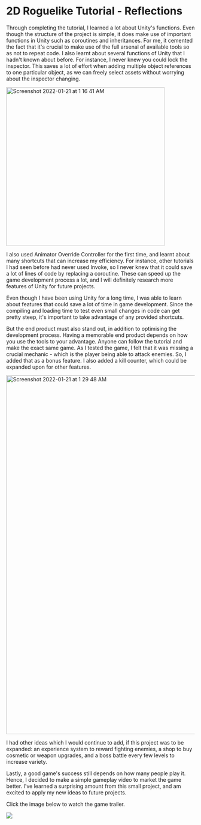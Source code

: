 # 2D Roguelike Tutorial - Reflections

Through completing the tutorial, I learned a lot about Unity's functions. Even though the structure of the project is simple, it does make use of important functions in Unity such as coroutines and inheritances. For me, it cemented the fact that it's crucial to make use of the full arsenal of available tools so as not to repeat code. I also learnt about several functions of Unity that I hadn't known about before. For instance, I never knew you could lock the inspector. This saves a lot of effort when adding multiple object references to one particular object, as we can freely select assets without worrying about the inspector changing.

<img width="423" alt="Screenshot 2022-01-21 at 1 16 41 AM" src="https://user-images.githubusercontent.com/66139098/150500313-aeb24412-152c-4609-a046-15653a139620.png">

I also used Animator Override Controller for the first time, and learnt about many shortcuts that can increase my efficiency. For instance, other tutorials I had seen before had never used Invoke, so I never knew that it could save a lot of lines of code by replacing a coroutine. These can speed up the game development process a lot, and I will definitely research more features of Unity for future projects. 

Even though I have been using Unity for a long time, I was able to learn about features that could save a lot of time in game development. Since the compiling and loading time to test even small changes in code can get pretty steep, it's important to take advantage of any provided shortcuts.

But the end product must also stand out, in addition to optimising the development process. Having a memorable end product depends on how you use the tools to your advantage. Anyone can follow the tutorial and make the exact same game. As I tested the game, I felt that it was missing a crucial mechanic - which is the player being able to attack enemies. So, I added that as a bonus feature. I also added a kill counter, which could be expanded upon for other features.

<img width="956" alt="Screenshot 2022-01-21 at 1 29 48 AM" src="https://user-images.githubusercontent.com/66139098/150502426-4c1779a8-0508-4c08-b69a-f4415dfd748f.png">

I had other ideas which I would continue to add, if this project was to be expanded: an experience system to reward fighting enemies, a shop to buy cosmetic or weapon upgrades, and a boss battle every few levels to increase variety.

Lastly, a good game's success still depends on how many people play it. Hence, I decided to make a simple gameplay video to market the game better. I've learned a surprising amount from this small project, and am excited to apply my new ideas to future projects.
 
Click the image below to watch the game trailer.

[![](https://user-images.githubusercontent.com/66139098/150498170-2ef4d231-5d9e-4660-9e09-19bac868aa90.png)](https://imgur.com/a/2b5GG2k)
